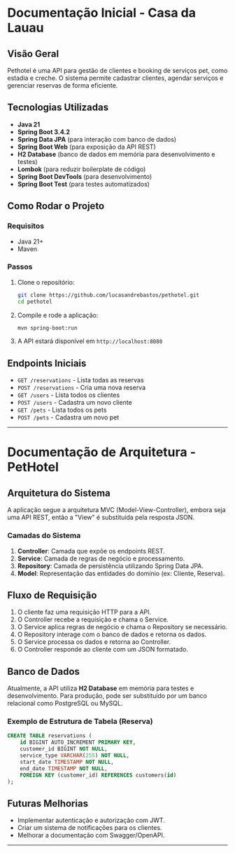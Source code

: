 # Documentação Inicial - Casa da Lauau

## Visão Geral
Pethotel é uma API para gestão de clientes e booking de serviços pet, como estadia e creche. O sistema permite cadastrar clientes, agendar serviços e gerenciar reservas de forma eficiente.

## Tecnologias Utilizadas
- **Java 21**
- **Spring Boot 3.4.2**
- **Spring Data JPA** (para interação com banco de dados)
- **Spring Boot Web** (para exposição da API REST)
- **H2 Database** (banco de dados em memória para desenvolvimento e testes)
- **Lombok** (para reduzir boilerplate de código)
- **Spring Boot DevTools** (para desenvolvimento)
- **Spring Boot Test** (para testes automatizados)

## Como Rodar o Projeto
### Requisitos
- Java 21+
- Maven

### Passos
1. Clone o repositório:
   ```sh
   git clone https://github.com/lucasandrebastos/pethotel.git
   cd pethotel
   ```
2. Compile e rode a aplicação:
   ```sh
   mvn spring-boot:run
   ```
3. A API estará disponível em `http://localhost:8080`

## Endpoints Iniciais
- `GET /reservations` - Lista todas as reservas
- `POST /reservations` - Cria uma nova reserva
- `GET /users` - Lista todos os clientes
- `POST /users` - Cadastra um novo cliente
- `GET /pets` - Lista todos os pets
- `POST /pets` - Cadastra um novo pet

---

# Documentação de Arquitetura - PetHotel

## Arquitetura do Sistema
A aplicação segue a arquitetura MVC (Model-View-Controller), embora seja uma API REST, então a "View" é substituída pela resposta JSON.

### Camadas do Sistema
1. **Controller**: Camada que expõe os endpoints REST.
2. **Service**: Camada de regras de negócio e processamento.
3. **Repository**: Camada de persistência utilizando Spring Data JPA.
4. **Model**: Representação das entidades do domínio (ex: Cliente, Reserva).

## Fluxo de Requisição
1. O cliente faz uma requisição HTTP para a API.
2. O Controller recebe a requisição e chama o Service.
3. O Service aplica regras de negócio e chama o Repository se necessário.
4. O Repository interage com o banco de dados e retorna os dados.
5. O Service processa os dados e retorna ao Controller.
6. O Controller responde ao cliente com um JSON formatado.

## Banco de Dados
Atualmente, a API utiliza **H2 Database** em memória para testes e desenvolvimento. Para produção, pode ser substituído por um banco relacional como PostgreSQL ou MySQL.

### Exemplo de Estrutura de Tabela (Reserva)
```sql
CREATE TABLE reservations (
    id BIGINT AUTO_INCREMENT PRIMARY KEY,
    customer_id BIGINT NOT NULL,
    service_type VARCHAR(255) NOT NULL,
    start_date TIMESTAMP NOT NULL,
    end_date TIMESTAMP NOT NULL,
    FOREIGN KEY (customer_id) REFERENCES customers(id)
);
```

## Futuras Melhorias
- Implementar autenticação e autorização com JWT.
- Criar um sistema de notificações para os clientes.
- Melhorar a documentação com Swagger/OpenAPI.

---



